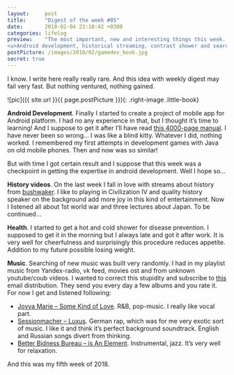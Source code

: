```yaml
---
layout:     post
title:      "Digest of the week #05"
date:       2018-02-04 23:10:42 +0300
categories: lifelog
preview:    "The most important, new and interesting things this week. 
<u>Android development, historical streaming, contrast shower and searching of music.</u>"
postPicture: /images/2018/02/gamedev_book.jpg
secret: true
---
```

<style>.little-book { max-height: 180px; } </style>

I know. I write here really really rare. 
And this idea with weekly digest may fail very fast. 
But nothing ventured, nothing gained.

![pic]({{ site.url }}{{ page.postPicture }}){: .right-image .little-book}

**Android Development**.
Finally I started to create a project of mobile app for Android platform. 
I had no any experience in that, but I thought it’s time to learning! 
And I suppose to get it after I’ll have read [this 4000-page manual](https://www.amazon.com/Busy-Coders-Guide-Android-Development/dp/0981678009). 
I have never been so wrong… I was like a blind kitty. 
Whatever I did, nothing worked. 
I remembered my first attempts in development games with Java on old mobile phones. 
Then and now was so similar! 

But with time I got certain result and I suppose that this week was a checkpoint 
in getting the expertise in android development. Well I hope so…

**History videos**. On the last week I fall in love 
with streams about history from [bushwaker](https://www.youtube.com/user/ButKorn). 
I like to playing in Civilization IV and quality history speaker on the background add more joy in this kind of entertainment. 
Now I listened all about 1st world war and three lectures about Japan. To be continued…

**Health**. I started to get a hot and cold shower for disease prevention. 
I supposed to get it in the morning but I always late and got it after work. 
It is very well for cheerfulness and surprisingly this procedure reduces appetite. 
Addition to my future possible losing weight. 

**Music**. Searching of new music was built very randomly. 
I had in my playlist music from Yandex-radio, vk feed, 
movies ost and from unknown youtube/coub videos. 
I wanted to correct this stupidity and subscribe to [this](http://list.rcrdbox.com) email distribution. 
They send you every day a few albums and you rate it. 
For now I get and listened following:
- [Joyya Marie – Some Kind of Love](https://joyyamarie.bandcamp.com/album/some-kind-of-love). R&B, pop-music. I really like vocal part. 
- [Sessionmacher – Luxus](https://sessionmacher.bandcamp.com/album/luxus). German rap, which was for me very exotic sort of music. 
I like it and think it’s perfect background soundtrack. 
English and Russian songs divert from thinking. 
- [Better Bidness Bureau – is An Element](https://betterbidnessbureau.bandcamp.com/album/is-an-element). Instrumental, jazz. It’s very well for relaxation.

And this was my fifth week of 2018. 

